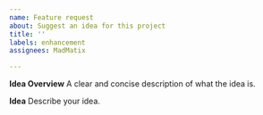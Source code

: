 ```yaml
---
name: Feature request
about: Suggest an idea for this project
title: ''
labels: enhancement
assignees: MadMatix

---
```


**Idea Overview**
A clear and concise description of what the idea is.

**Idea**
Describe your idea.
